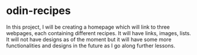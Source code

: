 # odin-recipes

In this project, I will be creating a homepage which will link to three webpages, each containing different recipes. It will have links, images, lists. It will not have designs as of the moment but it will have some more functionalities and designs in the future as I go along further lessons.